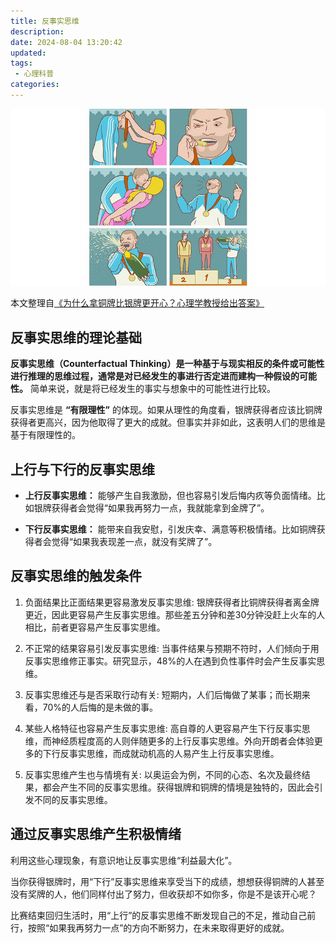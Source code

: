 ```yaml
---
title: 反事实思维
description:
date: 2024-08-04 13:20:42
updated:
tags:
 - 心理科普
categories:
---
```

<img src="/images/反事实思维/MedalMeme.jpg" />

本文整理自[《为什么拿铜牌比银牌更开心？心理学教授给出答案》](https://www.xinli001.com/info/100496584)

## 反事实思维的理论基础

**反事实思维（Counterfactual Thinking）是一种基于与现实相反的条件或可能性进行推理的思维过程，通常是对已经发生的事进行否定进而建构一种假设的可能性。** 简单来说，就是将已经发生的事实与想象中的可能性进行比较。

反事实思维是 **“有限理性”** 的体现。如果从理性的角度看，银牌获得者应该比铜牌获得者更高兴，因为他取得了更大的成就。但事实并非如此，这表明人们的思维是基于有限理性的。

## 上行与下行的反事实思维

* **上行反事实思维：** 能够产生自我激励，但也容易引发后悔内疚等负面情绪。比如银牌获得者会觉得“如果我再努力一点，我就能拿到金牌了”。

* **下行反事实思维：** 能带来自我安慰，引发庆幸、满意等积极情绪。比如铜牌获得者会觉得“如果我表现差一点，就没有奖牌了”。

## 反事实思维的触发条件

1. 负面结果比正面结果更容易激发反事实思维:
银牌获得者比铜牌获得者离金牌更近，因此更容易产生反事实思维。那些差五分钟和差30分钟没赶上火车的人相比，前者更容易产生反事实思维。

2. 不正常的结果容易引发反事实思维:
当事件结果与预期不符时，人们倾向于用反事实思维修正事实。研究显示，48%的人在遇到负性事件时会产生反事实思维。

3. 反事实思维还与是否采取行动有关:
短期内，人们后悔做了某事；而长期来看，70%的人后悔的是未做的事。

4. 某些人格特征也容易产生反事实思维:
高自尊的人更容易产生下行反事实思维，而神经质程度高的人则伴随更多的上行反事实思维。外向开朗者会体验更多的下行反事实思维，而成就动机高的人易产生上行反事实思维。

5. 反事实思维产生也与情境有关:
以奥运会为例，不同的心态、名次及最终结果，都会产生不同的反事实思维。获得银牌和铜牌的情境是独特的，因此会引发不同的反事实思维。

## 通过反事实思维产生积极情绪

利用这些心理现象，有意识地让反事实思维“利益最大化”。

当你获得银牌时，用“下行”反事实思维来享受当下的成绩，想想获得铜牌的人甚至没有奖牌的人，他们同样付出了努力，但收获却不如你多，你是不是该开心呢？

比赛结束回归生活时，用“上行”的反事实思维不断发现自己的不足，推动自己前行，按照“如果我再努力一点”的方向不断努力，在未来取得更好的成就。



